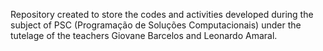  Repository created to store the codes and activities developed during the subject of 
 PSC (Programação de Soluções Computacionais) under the tutelage of the teachers Giovane Barcelos
 and Leonardo Amaral. 
